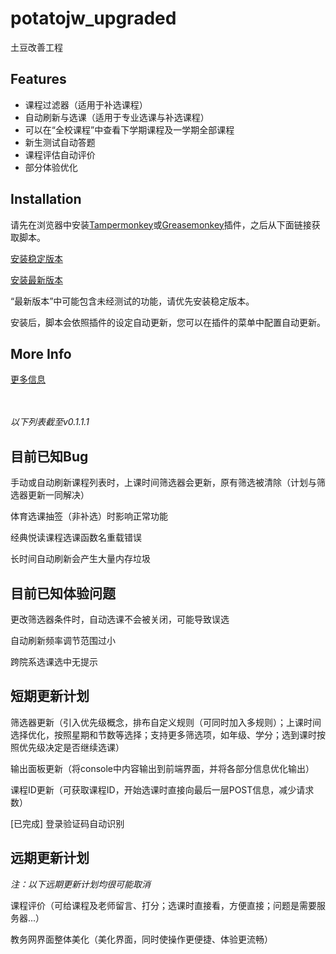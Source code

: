 # potatojw_upgraded

土豆改善工程

## Features

* 课程过滤器（适用于补选课程）
* 自动刷新与选课（适用于专业选课与补选课程）
* 可以在“全校课程”中查看下学期课程及一学期全部课程
* 新生测试自动答题
* 课程评估自动评价
* 部分体验优化

## Installation

请先在浏览器中安装[Tampermonkey](https://tampermonkey.net)或[Greasemonkey](https://addons.mozilla.org/en-US/firefox/addon/greasemonkey/)插件，之后从下面链接获取脚本。

[安装稳定版本](https://cubiccm.github.io/potatojw_upgraded.user.js)

[安装最新版本](https://github.com/cubiccm/potatojw_upgraded/raw/master/potatojw_upgraded.user.js)

“最新版本”中可能包含未经测试的功能，请优先安装稳定版本。

安装后，脚本会依照插件的设定自动更新，您可以在插件的菜单中配置自动更新。

## More Info

[更多信息](https://cubiccm.ddns.net/2019/09/potatojw-upgraded/)

<br><br>
_以下列表截至v0.1.1.1_
<br>
## 目前已知Bug
手动或自动刷新课程列表时，上课时间筛选器会更新，原有筛选被清除（计划与筛选器更新一同解决）

体育选课抽签（非补选）时影响正常功能

经典悦读课程选课函数名重载错误

长时间自动刷新会产生大量内存垃圾

## 目前已知体验问题
更改筛选器条件时，自动选课不会被关闭，可能导致误选

自动刷新频率调节范围过小

跨院系选课选中无提示

## 短期更新计划
筛选器更新（引入优先级概念，排布自定义规则（可同时加入多规则）；上课时间选择优化，按照星期和节数等选择；支持更多筛选项，如年级、学分；选到课时按照优先级决定是否继续选课）

输出面板更新（将console中内容输出到前端界面，并将各部分信息优化输出）

课程ID更新（可获取课程ID，开始选课时直接向最后一层POST信息，减少请求数）

[已完成] 登录验证码自动识别

## 远期更新计划
_注：以下远期更新计划均很可能取消_

课程评价（可给课程及老师留言、打分；选课时直接看，方便直接；问题是需要服务器...）

教务网界面整体美化（美化界面，同时使操作更便捷、体验更流畅）

